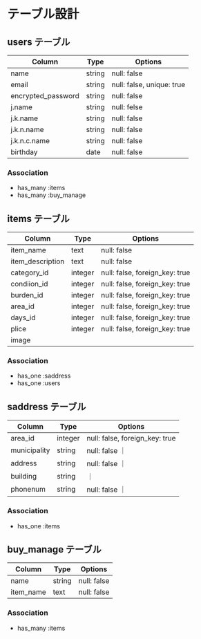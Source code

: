 # テーブル設計

## users テーブル

| Column   | Type   | Options     |
| -------- | ------ | ----------- |
| name     | string | null: false |
| email    | string | null: false, unique: true|
| encrypted_password | string | null: false |
| j.name   | string | null: felse |
| j.k.name | string | null: false |
| j.k.n.name | string | null: false |
| j.k.n.c.name | string | null: false |
| birthday | date | null: false |

### Association

- has_many :items
- has_many :buy_manage

## items テーブル

| Column   | Type       | Options                        |
| ------   | ---------- | ------------------------------ |
| item_name | text       | null: false |
| item_description   | text | null: false |
| category_id | integer | null: false, foreign_key: true |
| condiion_id | integer | null: false, foreign_key: true |
| burden_id   | integer | null: false, foreign_key: true |
| area_id     | integer | null: false, foreign_key: true |
| days_id     | integer | null: false, foreign_key: true |
| plice    | integer | null: false, foreign_key: true |
| image    |

### Association

- has_one :saddress
- has_one :users

## saddress テーブル

| Column  | Type       | Options                         |
| ------- | ---------- | ------------------------------  |
| area_id     | integer | null: false, foreign_key: true |
| municipality | string | null: false  ｜
| address | string | null: false  ｜
| building | string |      ｜
| phonenum | string | null: false  ｜

### Association

- has_one :items

## buy_manage テーブル

| Column  | Type       | Options                         |
| ------- | ---------- | ------------------------------  |
| name | string | null: false |
| item_name | text | null: false |

### Association

- has_many :items


